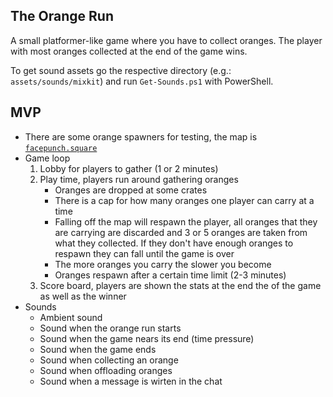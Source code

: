 The Orange Run
--------------

A small platformer-like game where you have to collect oranges. The player with most oranges collected at the end of the game wins.

To get sound assets go the respective directory (e.g.: `assets/sounds/mixkit`) and run `Get-Sounds.ps1` with PowerShell.

MVP
---

* There are some orange spawners for testing, the map is [`facepunch.square`](https://asset.party/facepunch/square)
* Game loop
  1. Lobby for players to gather (1 or 2 minutes)
  2. Play time, players run around gathering oranges
     * Oranges are dropped at some crates
     * There is a cap for how many oranges one player can carry at a time
     * Falling off the map will respawn the player, all oranges that they are carrying are discarded and 3 or 5 oranges are taken from what they collected. If they don't have enough oranges to respawn they can fall until the game is over
     * The more oranges you carry the slower you become
     * Oranges respawn after a certain time limit (2-3 minutes)
  3. Score board, players are shown the stats at the end the of the game as well as the winner
* Sounds
  * Ambient sound
  * Sound when the orange run starts
  * Sound when the game nears its end (time pressure)
  * Sound when the game ends
  * Sound when collecting an orange
  * Sound when offloading oranges
  * Sound when a message is wirten in the chat
